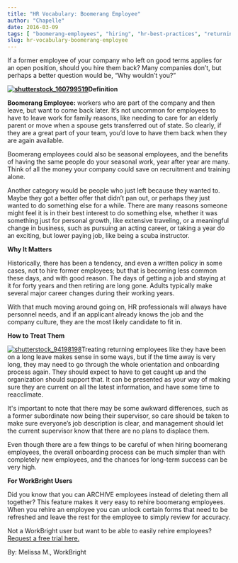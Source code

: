 ```yaml
---
title: "HR Vocabulary: Boomerang Employee"
author: "Chapelle"
date: 2016-03-09
tags: [ "boomerang-employees", "hiring", "hr-best-practices", "returning-employees", "vocabulary" ]
slug: hr-vocabulary-boomerang-employee
---
```

If a former employee of your company who left on good terms applies for an open position, should you hire them back? Many companies don’t, but perhaps a better question would be, “Why wouldn’t you?”  
  
**[![shutterstock_160799519](https://workbright.com/wp-content/uploads/2016/03/shutterstock_160799519-300x200.jpg)](https://workbright.com/wp-content/uploads/2016/03/shutterstock_160799519.jpg)Definition**  
  
**Boomerang Employee:** workers who are part of the company and then leave, but want to come back later. It’s not uncommon for employees to have to leave work for family reasons, like needing to care for an elderly parent or move when a spouse gets transferred out of state. So clearly, if they are a great part of your team, you’d love to have them back when they are again available.  
  
Boomerang employees could also be seasonal employees, and the benefits of having the same people do your seasonal work, year after year are many. Think of all the money your company could save on recruitment and training alone.  
  
Another category would be people who just left because they wanted to. Maybe they got a better offer that didn’t pan out, or perhaps they just wanted to do something else for a while. There are many reasons someone might feel it is in their best interest to do something else, whether it was something just for personal growth, like extensive traveling, or a meaningful change in business, such as pursuing an acting career, or taking a year do an exciting, but lower paying job, like being a scuba instructor.  
  
**Why It Matters**  
  
Historically, there has been a tendency, and even a written policy in some cases, not to hire former employees; but that is becoming less common these days, and with good reason. The days of getting a job and staying at it for forty years and then retiring are long gone. Adults typically make several major career changes during their working years.  
  
With that much moving around going on, HR professionals will always have personnel needs, and if an applicant already knows the job and the company culture, they are the most likely candidate to fit in.  
  
**How to Treat Them**  
  
[![shutterstock_94198198](https://workbright.com/wp-content/uploads/2016/03/shutterstock_94198198-300x200.jpg)](https://workbright.com/wp-content/uploads/2016/03/shutterstock_94198198.jpg)Treating returning employees like they have been on a long leave makes sense in some ways, but if the time away is very long, they may need to go through the whole orientation and onboarding process again. They should expect to have to get caught up and the organization should support that. It can be presented as your way of making sure they are current on all the latest information, and have some time to reacclimate.  
  
It's important to note that there may be some awkward differences, such as a former subordinate now being their supervisor, so care should be taken to make sure everyone’s job description is clear, and management should let the current supervisor know that there are no plans to displace them.  
  
Even though there are a few things to be careful of when hiring boomerang employees, the overall onboarding process can be much simpler than with completely new employees, and the chances for long-term success can be very high.  
  
**For WorkBright Users**  
  
Did you know that you can ARCHIVE employees instead of deleting them all together? This feature makes it very easy to rehire boomerang employees. When you rehire an employee you can unlock certain forms that need to be refreshed and leave the rest for the employee to simply review for accuracy.  
  
Not a WorkBright user but want to be able to easily rehire employees? [Request a free trial here.](https://workbright.com/benefits-features/)  
  
By: Melissa M., WorkBright  
  
  
  


  
  


  
  



